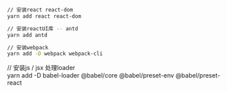 ``` bash
// 安装react react-dom
yarn add react react-dom
```

``` bash
// 安装reactUI库 -- antd
yarn add antd
```

```bash
// 安装webpack   
yarn add -D webpack webpack-cli
```

// 安装js / jsx 处理loader   
yarn add -D babel-loader @babel/core @babel/preset-env @babel/preset-react

